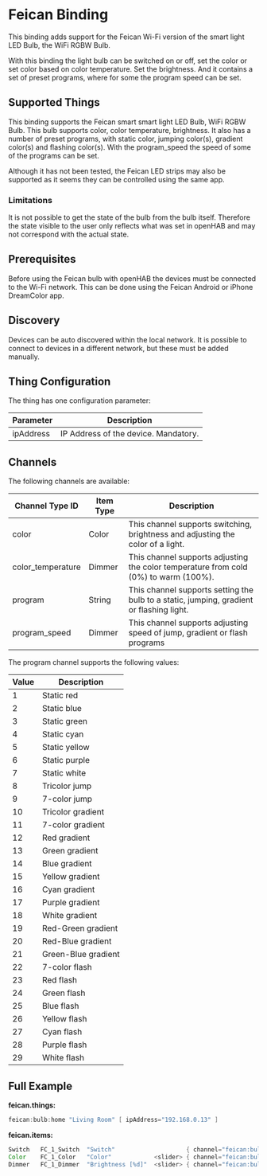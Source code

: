 # Feican Binding

This binding adds support for the Feican Wi-Fi version of the smart light LED Bulb, the WiFi RGBW Bulb.

With this binding the light bulb can be switched on or off, set the color or set color based on color temperature.
Set the brightness. And it contains a set of preset programs, where for some the program speed can be set.

## Supported Things

This binding supports the Feican smart smart light LED Bulb, WiFi RGBW Bulb.
This bulb supports color, color temperature, brightness.
It also has a number of preset programs, with static color, jumping color(s), gradient color(s) and flashing color(s).
With the program_speed the speed of some of the programs can be set.

Although it has not been tested, the Feican LED strips may also be supported as it seems they can be controlled using the same app.

### Limitations

It is not possible to get the state of the bulb from the bulb itself.
Therefore the state visible to the user only reflects what was set in openHAB and may not correspond with the actual state.

## Prerequisites

Before using the Feican bulb with openHAB the devices must be connected to the Wi-Fi network.
This can be done using the Feican Android or iPhone DreamColor app.

## Discovery

Devices can be auto discovered within the local network.
It is possible to connect to devices in a different network, but these must be added manually.

## Thing Configuration

The thing has one configuration parameter:

| Parameter |             Description              |
|-----------|--------------------------------------|
| ipAddress | IP Address of the device. Mandatory. |

## Channels

The following channels are available:

|  Channel Type ID  | Item Type |                                       Description                                        |
|-------------------|-----------|------------------------------------------------------------------------------------------|
| color             | Color     | This channel supports switching, brightness and adjusting the color of a light.          |
| color_temperature | Dimmer    | This channel supports adjusting the color temperature from cold (0%) to warm (100%).     |
| program           | String    | This channel supports setting the bulb to a static, jumping, gradient or flashing light. |
| program_speed     | Dimmer    | This channel supports adjusting speed of jump, gradient or flash programs                |

The program channel supports the following values:

| Value |     Description     |
|-------|---------------------|
| 1     | Static red          |
| 2     | Static blue         |
| 3     | Static green        |
| 4     | Static cyan         |
| 5     | Static yellow       |
| 6     | Static purple       |
| 7     | Static white        |
| 8     | Tricolor jump       |
| 9     | 7-color jump        |
| 10    | Tricolor gradient   |
| 11    | 7-color gradient    |
| 12    | Red gradient        |
| 13    | Green gradient      |
| 14    | Blue gradient       |
| 15    | Yellow gradient     |
| 16    | Cyan gradient       |
| 17    | Purple gradient     |
| 18    | White gradient      |
| 19    | Red-Green gradient  |
| 20    | Red-Blue gradient   |
| 21    | Green-Blue gradient |
| 22    | 7-color flash       |
| 23    | Red flash           |
| 24    | Green flash         |
| 25    | Blue flash          |
| 26    | Yellow flash        |
| 27    | Cyan flash          |
| 28    | Purple flash        |
| 29    | White flash         |

## Full Example

**feican.things:**

```java
feican:bulb:home "Living Room" [ ipAddress="192.168.0.13" ]
```

**feican.items:**

```java
Switch   FC_1_Switch  "Switch"                    { channel="feican:bulb:home:color" }
Color    FC_1_Color   "Color"            <slider> { channel="feican:bulb:home:color" }
Dimmer   FC_1_Dimmer  "Brightness [%d]"  <slider> { channel="feican:bulb:home:color" }
```

